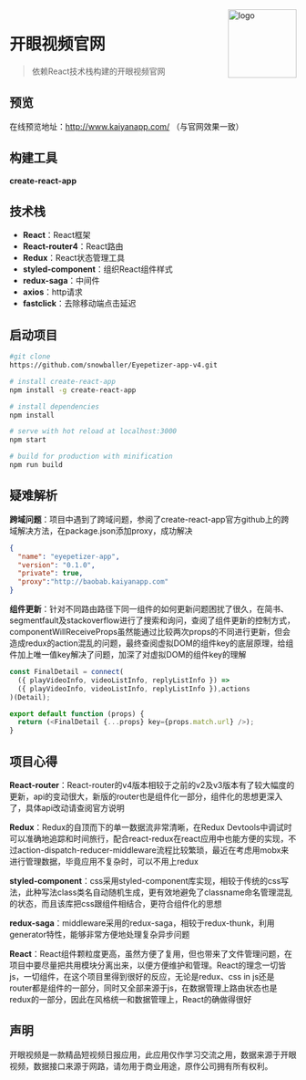 <img src="http://static.kaiyanapp.com/eyepetizer-web/assets/images/index/sprite/icon.8b17fd64.png" alt="logo" height="120" align="right" />

# 开眼视频官网

>依赖React技术栈构建的开眼视频官网

## 预览

在线预览地址：http://www.kaiyanapp.com/
（与官网效果一致）

## 构建工具

**create-react-app**

## 技术栈

- **React**：React框架
- **React-router4**：React路由
- **Redux**：React状态管理工具
- **styled-component**：组织React组件样式
- **redux-saga**：中间件
- **axios**：http请求
- **fastclick**：去除移动端点击延迟

## 启动项目
``` bash
#git clone
https://github.com/snowballer/Eyepetizer-app-v4.git

# install create-react-app
npm install -g create-react-app

# install dependencies
npm install

# serve with hot reload at localhost:3000
npm start

# build for production with minification
npm run build

```

## 疑难解析

**跨域问题**：项目中遇到了跨域问题，参阅了create-react-app官方github上的跨域解决方法，在package.json添加proxy，成功解决

```json
{
  "name": "eyepetizer-app",
  "version": "0.1.0",
  "private": true,
  "proxy":"http://baobab.kaiyanapp.com"
}
```

**组件更新**：针对不同路由路径下同一组件的如何更新问题困扰了很久，在简书、segmentfault及stackoverflow进行了搜索和询问，查阅了组件更新的控制方式，componentWillReceiveProps虽然能通过比较两次props的不同进行更新，但会造成redux的action混乱的问题，最终查阅虚拟DOM的组件key的底层原理，给组件加上唯一值key解决了问题，加深了对虚拟DOM的组件key的理解

```javascript
const FinalDetail = connect(
  ({ playVideoInfo, videoListInfo, replyListInfo }) =>
  ({ playVideoInfo, videoListInfo, replyListInfo }),actions
)(Detail);

export default function (props) {
  return (<FinalDetail {...props} key={props.match.url} />);
}
```

## 项目心得

**React-router**：React-router的v4版本相较于之前的v2及v3版本有了较大幅度的更新，api的变动很大，新版的router也是组件化一部分，组件化的思想更深入了，具体api改动请查阅官方说明

**Redux**：Redux的自顶而下的单一数据流非常清晰，在Redux Devtools中调试时可以准确地追踪和时间旅行，配合react-redux在react应用中也能方便的实现，不过action-dispatch-reducer-middleware流程比较繁琐，最近在考虑用mobx来进行管理数据，毕竟应用不复杂时，可以不用上redux

**styled-component**：css采用styled-component库实现，相较于传统的css写法，此种写法class类名自动随机生成，更有效地避免了classname命名管理混乱的状态，而且该库把css跟组件相结合，更符合组件化的思想

**redux-saga**：middleware采用的redux-saga，相较于redux-thunk，利用generator特性，能够非常方便地处理复杂异步问题

**React**：React组件颗粒度更高，虽然方便了复用，但也带来了文件管理问题，在项目中要尽量把共用模块分离出来，以便方便维护和管理。React的理念一切皆js，一切组件，在这个项目里得到很好的反应，无论是redux、css in js还是router都是组件的一部分，同时又全部来源于js，在数据管理上路由状态也是redux的一部分，因此在风格统一和数据管理上，React的确做得很好

## 声明

开眼视频是一款精品短视频日报应用，此应用仅作学习交流之用，数据来源于开眼视频，数据接口来源于网路，请勿用于商业用途，原作公司拥有所有权利。
